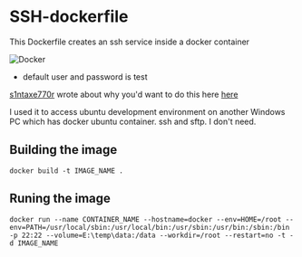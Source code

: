 # SSH-dockerfile

This Dockerfile creates an ssh service inside a docker container


![Docker](https://github.com/s1ntaxe770r/SSH-dockerfile/workflows/Docker/badge.svg)

* default user and password is test

[s1ntaxe770r](https://github.com/s1ntaxe770r) wrote about why you'd want to do this here [here](https://dev.to/s1ntaxe770r/how-to-setup-ssh-within-a-docker-container-i5i)

I used it to access ubuntu development environment on another Windows PC which has docker ubuntu container.  ssh and sftp. I don't need.


## Building the image

```
docker build -t IMAGE_NAME .
``` 

## Runing the image 

```dos
docker run --name CONTAINER_NAME --hostname=docker --env=HOME=/root --env=PATH=/usr/local/sbin:/usr/local/bin:/usr/sbin:/usr/bin:/sbin:/bin -p 22:22 --volume=E:\temp\data:/data --workdir=/root --restart=no -t -d IMAGE_NAME
```
